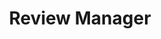 ---
title: Review Manager 
tags: ['teaser']
icon: logo_reviewmanager
destination: ReviewManager
shorttext: With the Review Manager module you coordinate interactively and centrally with colleagues in the production workflow. The Review Manager can be used to seamlessly document and organize annotations and updates of layout files, images, and texts, for example.  
---